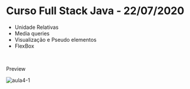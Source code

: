 # Curso Full Stack Java - 22/07/2020
<ul>
  <li>Unidade Relativas</li>
  <li>Media queries</li>
  <li>Visualização e Pseudo elementos</li>
  <li>FlexBox</li>
</ul>
<br>
<p>Preview</p>
<img src="https://i.ibb.co/4Jqz2yN/aula4-1.png" alt="aula4-1" border="0">
